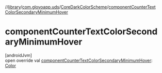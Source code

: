 //[library](../../../index.md)/[com.glovoapp.uds](../index.md)/[CoreDarkColorScheme](index.md)/[componentCounterTextColorSecondaryMinimumHover](component-counter-text-color-secondary-minimum-hover.md)

# componentCounterTextColorSecondaryMinimumHover

[androidJvm]\
open override val [componentCounterTextColorSecondaryMinimumHover](component-counter-text-color-secondary-minimum-hover.md): [Color](https://developer.android.com/reference/kotlin/androidx/compose/ui/graphics/Color.html)
